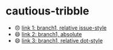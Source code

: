 # cautious-tribble

* :angry: [link 1: branch1, relative issue-style](/lsloan/cautious-tribble/tree/branch1/) <!-- works in issues, not repo MD files -->
* :smile: [link 2: branch1, absolute](//github.com/lsloan/cautious-tribble/tree/branch1/) 
* :smile: [link 3: branch1, relative dot-style](../../tree/branch1/)
